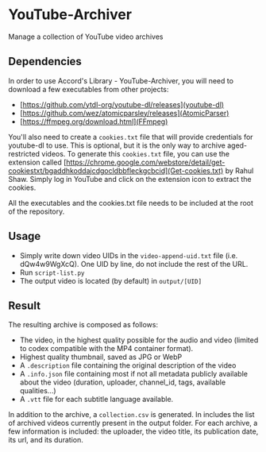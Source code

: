 # YouTube-Archiver
Manage a collection of YouTube video archives

## Dependencies
In order to use Accord's Library - YouTube-Archiver, you will need to download a few executables from other projects:
-  [https://github.com/ytdl-org/youtube-dl/releases](youtube-dl)
-  [https://github.com/wez/atomicparsley/releases](AtomicParser)
-  [https://ffmpeg.org/download.html](FFmpeg)

You'll also need to create a `cookies.txt` file that will provide credentials for youtube-dl to use. This is optional, but it is the only way to archive aged-restricted videos. To generate this `cookies.txt` file, you can use the extension called [https://chrome.google.com/webstore/detail/get-cookiestxt/bgaddhkoddajcdgocldbbfleckgcbcid](Get-cookies.txt) by Rahul Shaw. Simply log in YouTube and click on the extension icon to extract the cookies.

All the executables and the cookies.txt file needs to be included at the root of the repository.

## Usage
- Simply write down video UIDs in the `video-append-uid.txt` file (i.e. dQw4w9WgXcQ). One UID by line, do not include the rest of the URL.
- Run `script-list.py`
- The output video is located (by default) in `output/[UID]`

## Result
The resulting archive is composed as follows:
- The video, in the highest quality possible for the audio and video (limited to codex compatible with the MP4 container format).
- Highest quality thumbnail, saved as JPG or WebP
- A `.description` file containing the original description of the video
- A `.info.json` file containing most if not all metadata publicly available about the video (duration, uploader, channel_id, tags, available qualities...)
- A `.vtt` file for each subtitle language available.

In addition to the archive, a `collection.csv` is generated. In includes the list of archived videos currently present in the output folder. For each archive, a few information is included: the uploader, the video title, its publication date, its url, and its duration. 
